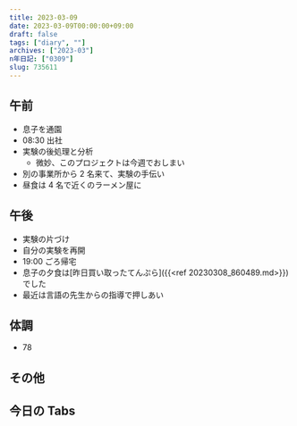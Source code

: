 ```yaml
---
title: 2023-03-09
date: 2023-03-09T00:00:00+09:00
draft: false
tags: ["diary", ""]
archives: ["2023-03"]
n年日記: ["0309"]
slug: 735611
---
```


## 午前

- 息子を通園
- 08:30 出社
- 実験の後処理と分析
  - 微妙、このプロジェクトは今週でおしまい
- 別の事業所から 2 名来て、実験の手伝い
- 昼食は 4 名で近くのラーメン屋に

## 午後

- 実験の片づけ
- 自分の実験を再開
- 19:00 ごろ帰宅
- 息子の夕食は[昨日買い取ったてんぷら]({{<ref 20230308_860489.md>}})でした
- 最近は言語の先生からの指導で押しあい

## 体調

- 78

## その他

## 今日の Tabs
